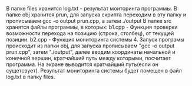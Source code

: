 В папке files хранится log.txt - результат моиторинга программы.
В папке obj  хранится prun, для запуска скрипта переходим в эту папку и прописываем gcc -o output prun.cpp, а затем ./output
В папке src хранятся файлы программы, в которых:
b1.cpp - Функция проверки возможности перехода на позицию (строка, столбец), от текущей позиции.
b2.cpp - Функция мониторинга системы
4. Запуск програмы происходит из папки obj, для запуска прописываем "gcc -o output prun.cpp", затем "./output", далее вводим координаты начальной и конечной вершин, кратчайший путь между которыми, посчитает программа. На экране выводится кратчайший путь(если он сущетсвует). Результат мониторинга системы будет помещен в файл log.txt в папку files.
